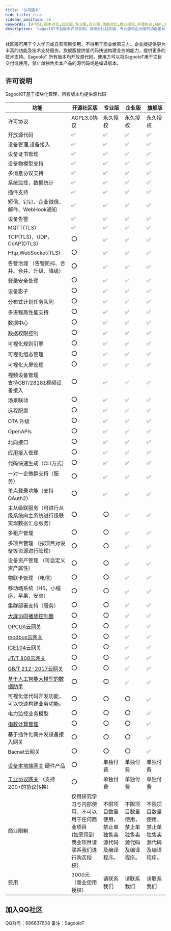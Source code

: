 ```yaml
---
title: '许可版本'
hide_title: true
sidebar_position: 50
keywords: [许可证,版本对比,社区版,专业版,企业版,功能对比,商业授权,开源协议,AGPL3.0,物联网平台版本]
description: 'SagooIOT平台版本许可说明，详细对比社区版、专业版和企业版的功能差异，帮助用户选择合适的授权版本。'
---
```


社区版可用于个人学习或自有项目使用，不得用于商业给第三方。企业版提供更为丰富的功能及技术支持服务。旗舰版提供低代码快速构建业务的能力，提供更多的技术支持。SagooIoT 所有版本均开放源代码，使用方可以将SagooIoT用于项目交付或使用，禁止单独售卖本产品的源代码或是编译版本。

## 许可说明

SagooIOT基于模块化管理，所有版本均提供源代码

| 功能                                                   | 开源社区版                                               | 专业版                    | 企业版                      | 旗舰版                 |
|------------------------------------------------------|-----------------------------------------------------|------------------------|--------------------------|------------------------------------------------------|
| 许可协议                                                 | AGPL3.0协议                                           | 永久授权	                  | 永久授权	                    | 永久授权	                |
| 开放源代码                                                | ✅                                                   | ✅                      | ✅                        | ✅                       |
| 设备管理,设备接入                                            | ✅                                                   | ✅                      | ✅                        | ✅                       |
| 设备证书管理                                               | ✅                                                   | ✅                      | ✅                        | ✅                       |
| 设备物模型支持                                              | ✅                                                   | ✅                      | ✅                        | ✅                       |
| 多消息协议支持                                              | ✅                                                   | ✅                      | ✅                        | ✅                       |
| 系统监控，数据统计                                            | ✅                                                   | ✅                      | ✅                        | ✅                       |
| 插件支持                                                 | ✅                                                   | ✅                      | ✅                        | ✅                       |
| 短信、钉钉、企业微信、邮件、WebHook通知                              | ✅                                                   | ✅                      | ✅                    | ✅                   |
| 设备告警                                                 | ✅                                                   | ✅                      | ✅                        | ✅                       |
| MQTT(TLS)                                            | ✅                                                   | ✅                      | ✅                        | ✅                       |
| TCP(TLS)，UDP，CoAP(DTLS)                              | ⭕                                                   | ✅                      | ✅                        | ✅                       |
| Http,WebSocket(TLS)                                  | ⭕                                                   | ✅                      | ✅                        | ✅                       |
| 告警治理 （告警防抖、合并、合并、升级、降级）                              | ⭕                                                   | ✅                      | ✅     | ✅    |
| 登录安全处理                                               |  ⭕                                                  | ✅                      | ✅                        | ✅                       |
| 设备影子                                                 |  ⭕                                                  | ✅                      | ✅                        | ✅                       |
| 分布式计划任务队列                                            | ⭕                                                   | ✅                      | ✅                        | ✅                       |
| 多进程高性能支持                                             | ⭕                                                   | ✅                      | ✅                        | ✅                       |
| 数据中心                                                 | ⭕                                                   | ✅                      | ✅                        | ✅                       |
| 数据权限控制                                               | ⭕                                                   | ✅                      | ✅                        | ✅                       |
| 可视化规则引擎                                              | ⭕                                                   | ✅                      | ✅                        | ✅                       |
| 可视化组态管理                                              | ⭕                                                   | ✅                      | ✅                        | ✅                       |
| 可视化大屏管理                                              | ⭕                                                   | ✅                      | ✅                        | ✅                       |
| 视频设备管理<br/>支持GBT/28181视频设备接入                         | ⭕                                                   | ✅                      | ✅                        | ✅                       |
| 场景联动                                                 | ⭕                                                   | ✅                      | ✅                        | ✅                       |
| 远程配置                                                 | ⭕                                                   | ✅                      | ✅                        | ✅                       |
| OTA 升级                                               | ⭕                                                   | ✅                      | ✅                        | ✅                       |
| OpenAPIs                                             | ⭕                                                   | ✅                      | ✅                        | ✅                       |
| 北向接口                                                 | ⭕                                                   | ✅                      | ✅                        | ✅                       |
| 应用接入管理                                               | ⭕                                                   |  ✅                       | ✅                        | ✅                       |
| 代码快速生成（CLI方式）                                        | ⭕                                                   | ✅                      | ✅                        | ✅                       |
| 一对一企微群支持（服务）                                         | ⭕                                                   | ✅                      | ✅                        | ✅                       |
| 单点登录功能（支持OAuth2）                                     | ⭕                                                   | ✅                       | ✅                        | ✅                       |
| 主从级联服务（可进行从级系统向主系统进行级联实现数据汇总服务）                      | ⭕                                                   | ⭕                       | ✅                        | ✅                       |
| 多租户管理                                                | ⭕                                                   | ⭕                      | ✅                        | ✅                       |
| 多项目管理 （按项目对设备等资源进行管理）                                | ⭕                                                   | ⭕                      | ✅                        | ✅                       |
| 设备资产管理 （可自定义资产属性）                                    | ⭕                                                   | ⭕                      | ✅                        | ✅                       |
| 物联卡管理 （电信）                                           | ⭕                                                   | ⭕                      | ✅                        | ✅                       |
| 移动端系统（H5，小程序，苹果，安卓）                                  | ⭕                                                   | ⭕                      | ✅                        | ✅                       |
| 集群部署支持（服务）                                           | ⭕                                                   | ⭕                       | ✅                        | ✅                       |
| [大屏协同播放控制器](/enterprise/lsc/)                        | ⭕                                                   | ⭕                      | ✅                        | ✅                       |
| [OPCUA云网关](/enterprise/gateway/opcua)                | ⭕                                                   | ⭕                      | ✅                        | ✅                       |
| [modbus云网关](/enterprise/gateway/modbus)              | ⭕                                                   | ⭕                      | ✅                        | ✅                       |
| [ICE104云网关](/enterprise/gateway/ice104/)             | ⭕                                                   | ⭕                      | ✅                        | ✅                       |
| [JT/T 808云网关](/enterprise/gateway/jt808)             | ⭕                                                   | ⭕                      | ✅                        | ✅                       |
| [GB/T 212-2017云网关](/enterprise/gateway/gbt212)       | ⭕                                                   | ⭕                      | ✅                        | ✅                       |
| [基于人工智能大模型的数据助手](/enterprise/experiment/agents)      | ⭕                                                   | ⭕                      | ✅                        | ✅                       |
| 可视化低代码开发功能，可以快速构建业务功能。 | ⭕ | ⭕ | ⭕ | ✅ |
| 电力监控业务模型 | ⭕                                                            | ⭕                                                | ⭕                                                | ✅ |
| [指数计算管理](/enterprise/totalIndex/) | ⭕                                                            | ⭕                                                | ⭕                                                | ✅ |
| 基于插件化高并发设备接入网关 | ⭕ | ⭕ | ⭕ | ✅ |
| Bacnet云网关 | ⭕ | ⭕ | ⭕ | ✅ |
| [设备本地端网关](/enterprise/gateway/gw) 硬件产品               | ⭕                                                   | 单独付费                   | 单独付费                     | 单独付费                 |
| [工业协议网关](/enterprise/gateway/industry) （支持200+的协议转换） | ⭕                                                   | 单独付费                   | 单独付费                     | 单独付费                 |
| 商业限制                                                 | 仅用研究学习与内部使用，不可以用于任何商业项目 <br />(如需用到商业项目请联系我们进行购买授权） | 不限项目数量使用，禁止单独售卖源代码及编译程序。 | 不限项目数量使用，禁止单独售卖源代码及编译程序。 | 不限项目数量使用，禁止单独售卖源代码及编译程序。 |
| 费用                                                   | 3000元（商业使用授权）                                       | 请联系我们                  | 请联系我们                    | 请联系我们               |


## 加入QQ社区
QQ群号：686637608
备注：SagooIoT
